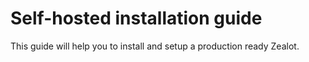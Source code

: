 # Self-hosted installation guide

This guide will help you to install and setup a production ready Zealot.
